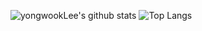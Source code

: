 ![yongwookLee's github stats](https://github-readme-stats.vercel.app/api?username=yongwookLee&count_private=true&show_icons=true) ![Top Langs](https://github-readme-stats.vercel.app/api/top-langs/?username=yongwookLee&layout=compact)
